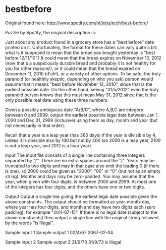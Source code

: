 bestbefore
==========

Original found here: http://www.spotify.com/nl/jobs/tech/best-before/

Puzzle by Spotify, the original description is:

Just about any product found in a grocery store has a "best before" date printed on it. Unfortunately, the format for these dates can vary quite a bit: what is it supposed to mean that the bread you bought yesterday is "best before 12/11/10"? It could mean that the bread expires on November 10, 2012 (now that's a suspiciously durable bread and probably it is not healthy for you for other reasons!), or it could mean that the bread expired on December 11, 2010 (d'oh!), or a variety of other options. To be safe, the truly paranoid (or healthily skeptic, depending on who you ask) person would assume that it means "best before November 12, 2010", since that is the earliest possible date. On the other hand, seeing "31/5/2012" even the truly paranoid person knows that this must mean May 31, 2012 since that is the only possible real date using these three numbers.

Given a possibly ambiguous date "A/B/C", where A,B,C are integers between 0 and 2999, output the earliest possible legal date between Jan 1, 2000 and Dec 31, 2999 (inclusive) using them as day, month and year (but not necessarily in that order).

Recall that a year is a leap year (has 366 days) if the year is divisible by 4, unless it is divisible also by 100 but not by 400 (so 2000 is a leap year, 2100 is not a leap year, and 2012 is a leap year).

Input
The input file consists of a single line containing three integers separated by "/". There are no extra spaces around the "/". Years may be truncated to two digits and may in that case also omit the leading 0 (if there is one), so 2000 could be given as "2000", "00" or "0" (but not as an empty string). Months and days may be zero-padded. You may assume that the year, when given with four digits, is between 2000 and 2999. At most one of the integers has four digits, and the others have one or two digits.

Output
Output a single line giving the earliest legal date possible given the above constraints. The output should be formatted as year-month-day, where year has four digits, and month and day have two digits each (zero padding), for example "2011-07-15". If there is no legal date (subject to the above constraints) then output a single line with the original string followed by the words "is illegal".

Sample input 1			Sample output 1
02/4/67					2067-02-04

Sample input 2			Sample output 2
31/9/73					31/9/73 is illegal
